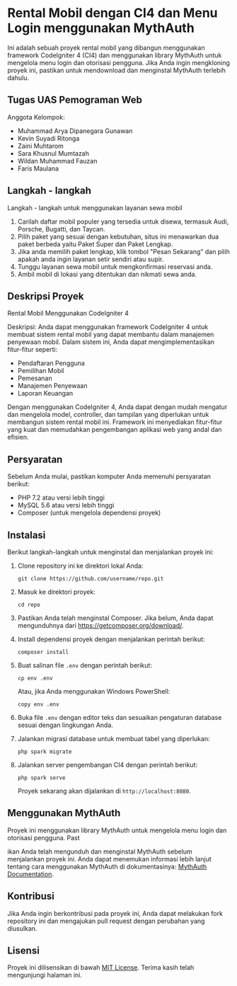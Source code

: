 # Rental Mobil dengan CI4 dan Menu Login menggunakan MythAuth

Ini adalah sebuah proyek rental mobil yang dibangun menggunakan framework CodeIgniter 4 (CI4) dan menggunakan library MythAuth untuk mengelola menu login dan otorisasi pengguna. Jika Anda ingin mengkloning proyek ini, pastikan untuk mendownload dan menginstal MythAuth terlebih dahulu.

## Tugas UAS Pemograman Web
Anggota Kelompok:
- Muhammad Arya Dipanegara Gunawan  
- Kevin Suyadi Ritonga 
- Zaini Muhtarom
- Sara Khusnul Mumtazah 
- Wildan Muhammad Fauzan
- Faris Maulana
## Langkah - langkah
Langkah - langkah untuk menggunakan layanan sewa mobil

1. Carilah daftar mobil populer yang tersedia untuk disewa, termasuk Audi, Porsche, Bugatti, dan Taycan.
2. Pilih paket yang sesuai dengan kebutuhan, situs ini menawarkan dua paket berbeda yaitu Paket Super dan Paket Lengkap.
3. Jika anda memilih paket lengkap, klik tombol "Pesan Sekarang" dan pilih apakah anda ingin layanan setir sendiri atau supir.
4. Tunggu layanan sewa mobil untuk mengkonfirmasi reservasi anda.
5. Ambil mobil di lokasi yang ditentukan dan nikmati sewa anda.
   
## Deskripsi Proyek
Rental Mobil Menggunakan CodeIgniter 4

Deskripsi:
Anda dapat menggunakan framework CodeIgniter 4 untuk membuat sistem rental mobil yang dapat membantu dalam manajemen penyewaan mobil. Dalam sistem ini, Anda dapat mengimplementasikan fitur-fitur seperti:

- Pendaftaran Pengguna
- Pemilihan Mobil
- Pemesanan
- Manajemen Penyewaan
- Laporan Keuangan

Dengan menggunakan CodeIgniter 4, Anda dapat dengan mudah mengatur dan mengelola model, controller, dan tampilan yang diperlukan untuk membangun sistem rental mobil ini. Framework ini menyediakan fitur-fitur yang kuat dan memudahkan pengembangan aplikasi web yang andal dan efisien.

## Persyaratan

Sebelum Anda mulai, pastikan komputer Anda memenuhi persyaratan berikut:

- PHP 7.2 atau versi lebih tinggi
- MySQL 5.6 atau versi lebih tinggi
- Composer (untuk mengelola dependensi proyek)

## Instalasi

Berikut langkah-langkah untuk menginstal dan menjalankan proyek ini:

1. Clone repository ini ke direktori lokal Anda:

   ```shell
   git clone https://github.com/username/repo.git
   ```

2. Masuk ke direktori proyek:

   ```shell
   cd repo
   ```

3. Pastikan Anda telah menginstal Composer. Jika belum, Anda dapat mengunduhnya dari https://getcomposer.org/download/.

4. Install dependensi proyek dengan menjalankan perintah berikut:

   ```shell
   composer install
   ```

5. Buat salinan file `.env` dengan perintah berikut:

   ```shell
   cp env .env
   ```

   Atau, jika Anda menggunakan Windows PowerShell:

   ```shell
   copy env .env
   ```

6. Buka file `.env` dengan editor teks dan sesuaikan pengaturan database sesuai dengan lingkungan Anda.

7. Jalankan migrasi database untuk membuat tabel yang diperlukan:

   ```shell
   php spark migrate
   ```

8. Jalankan server pengembangan CI4 dengan perintah berikut:

   ```shell
   php spark serve
   ```

   Proyek sekarang akan dijalankan di `http://localhost:8080`.

## Menggunakan MythAuth

Proyek ini menggunakan library MythAuth untuk mengelola menu login dan otorisasi pengguna. Past

ikan Anda telah mengunduh dan menginstal MythAuth sebelum menjalankan proyek ini. Anda dapat menemukan informasi lebih lanjut tentang cara menggunakan MythAuth di dokumentasinya: [MythAuth Documentation](https://github.com/lonnieezell/myth-auth).

## Kontribusi

Jika Anda ingin berkontribusi pada proyek ini, Anda dapat melakukan fork repository ini dan mengajukan pull request dengan perubahan yang diusulkan.

## Lisensi

Proyek ini dilisensikan di bawah [MIT License](LICENSE). Terima kasih telah mengunjungi halaman ini.
